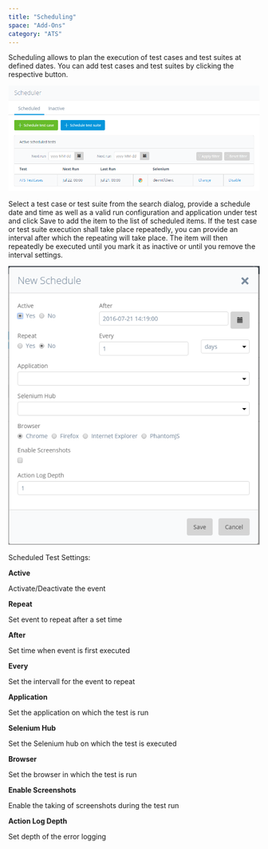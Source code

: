 ```yaml
---
title: "Scheduling"
space: "Add-Ons"
category: "ATS"
---
```

Scheduling allows to plan the execution of test cases and test suites at defined dates. You can add test cases and test suites by clicking the respective button.

![Scheduler page](attachments/scheduling/21168214.png)

Select a test case or test suite from the search dialog, provide a schedule date and time as well as a valid run configuration and application under test and click Save to add the item to the list of scheduled items. If the test case or test suite execution shall take place repeatedly, you can provide an interval after which the repeating will take place. The item will then repeatedly be executed until you mark it as inactive or until you remove the interval settings.

![New schedule dialog](attachments/scheduling/21168215.png)

Scheduled Test Settings:

**Active**

Activate/Deactivate the event

**Repeat**

Set event to repeat after a set time

**After**

Set time when event is first executed

**Every**

Set the intervall for the event to repeat

**Application**

Set the application on which the test is run

**Selenium Hub**

Set the Selenium hub on which the test is executed

**Browser**

Set the browser in which the test is run

**Enable Screenshots**

Enable the taking of screenshots during the test run

**Action Log Depth**

Set depth of the error logging
